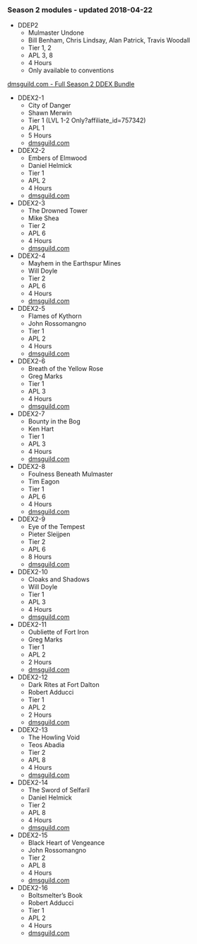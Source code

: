 ### Season 2 modules - updated 2018-04-22
* DDEP2
  * Mulmaster Undone
  * Bill Benham, Chris Lindsay, Alan Patrick, Travis Woodall
  * Tier 1, 2
  * APL 3, 8
  * 4 Hours
  * Only available to conventions

[dmsguild.com - Full Season 2 DDEX Bundle](http://www.dmsguild.com/product/170766/DDEX2-Elemental-Evil-Complete-Bundle-BUNDLE?affiliate_id=757342)

* DDEX2-1
  * City of Danger
  * Shawn Merwin
  * Tier 1 (LVL 1-2 Only?affiliate_id=757342)
  * APL 1
  * 5 Hours
  * [dmsguild.com](http://www.dmsguild.com/product/170386/DDEX201-City-of-Danger-5e?affiliate_id=757342)
* DDEX2-2
  * Embers of Elmwood
  * Daniel Helmick
  * Tier 1
  * APL 2
  * 4 Hours
  * [dmsguild.com](http://www.dmsguild.com/product/170476/DDEX202-Embers-of-Elmwood-5e?affiliate_id=757342)
* DDEX2-3
  * The Drowned Tower
  * Mike Shea
  * Tier 2
  * APL 6
  * 4 Hours
  * [dmsguild.com](http://www.dmsguild.com/product/170477/DDEX203-The-Drowned-Tower-5e?affiliate_id=757342)
* DDEX2-4
  * Mayhem in the Earthspur Mines
  * Will Doyle
  * Tier 2
  * APL 6
  * 4 Hours
  * [dmsguild.com](http://www.dmsguild.com/product/170478/DDEX204-Mayhem-in-the-Earthspur-Mines-5e?affiliate_id=757342)
* DDEX2-5
  * Flames of Kythorn
  * John Rossomangno
  * Tier 1
  * APL 2
  * 4 Hours
  * [dmsguild.com](http://www.dmsguild.com/product/170479/DDEX205-Flames-of-Kythorn-5e?affiliate_id=757342)
* DDEX2-6
  * Breath of the Yellow Rose
  * Greg Marks
  * Tier 1
  * APL 3
  * 4 Hours
  * [dmsguild.com](http://www.dmsguild.com/product/170480/DDEX206-Breath-of-the-Yellow-Rose-5e?affiliate_id=757342)
* DDEX2-7
  * Bounty in the Bog
  * Ken Hart
  * Tier 1
  * APL 3
  * 4 Hours
  * [dmsguild.com](http://www.dmsguild.com/product/170481/DDEX207-Bounty-in-the-Bog-5e?affiliate_id=757342)
* DDEX2-8
  * Foulness Beneath Mulmaster
  * Tim Eagon
  * Tier 1
  * APL 6
  * 4 Hours
  * [dmsguild.com](http://www.dmsguild.com/product/170482/DDEX208-Foulness-Beneath-Mulmaster-5e?affiliate_id=757342)
* DDEX2-9
  * Eye of the Tempest
  * Pieter Sleijpen
  * Tier 2
  * APL 6
  * 8 Hours
  * [dmsguild.com](http://www.dmsguild.com/product/170484/DDEX209-Eye-of-the-Tempest-5e?affiliate_id=757342)
* DDEX2-10
  * Cloaks and Shadows
  * Will Doyle
  * Tier 1
  * APL 3
  * 4 Hours
  * [dmsguild.com](http://www.dmsguild.com/product/170485/DDEX210-Cloaks-and-Shadows-5e?affiliate_id=757342)
* DDEX2-11
  * Oubliette of Fort Iron
  * Greg Marks
  * Tier 1
  * APL 2
  * 2 Hours
  * [dmsguild.com](http://www.dmsguild.com/product/170486/DDEX211-Oubliette-of-Fort-Iron-5e?affiliate_id=757342)
* DDEX2-12
  * Dark Rites at Fort Dalton
  * Robert Adducci
  * Tier 1
  * APL 2
  * 2 Hours
  * [dmsguild.com](http://www.dmsguild.com/product/170487/DDEX212-Dark-Rites-at-Fort-Dalton-5e?affiliate_id=757342)
* DDEX2-13
  * The Howling Void
  * Teos Abadia
  * Tier 2
  * APL 8
  * 4 Hours
  * [dmsguild.com](http://www.dmsguild.com/product/170488/DDEX213-The-Howling-Void-5e?affiliate_id=757342)
* DDEX2-14
  * The Sword of Selfaril
  * Daniel Helmick
  * Tier 2
  * APL 8
  * 4 Hours
  * [dmsguild.com](http://www.dmsguild.com/product/170489/DDEX214-The-Sword-of-Selfaril-5e?affiliate_id=757342)
* DDEX2-15
  * Black Heart of Vengeance
  * John Rossomangno
  * Tier 2
  * APL 8
  * 4 Hours
  * [dmsguild.com](http://www.dmsguild.com/product/170490/DDEX215-Black-Heart-of-Vengeance-5e?affiliate_id=757342)
* DDEX2-16
  * Boltsmelter’s Book
  * Robert Adducci
  * Tier 1
  * APL 2
  * 4 Hours
  * [dmsguild.com](http://www.dmsguild.com/product/170491/DDEX216-Boltsmelters-Book-5e?affiliate_id=757342)
